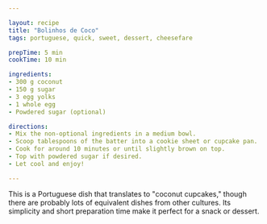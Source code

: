 ```yaml
---

layout: recipe
title: "Bolinhos de Coco"
tags: portuguese, quick, sweet, dessert, cheesefare

prepTime: 5 min
cookTime: 10 min

ingredients:
- 300 g coconut
- 150 g sugar
- 3 egg yolks
- 1 whole egg
- Powdered sugar (optional)

directions:
- Mix the non-optional ingredients in a medium bowl.
- Scoop tablespoons of the batter into a cookie sheet or cupcake pan.
- Cook for around 10 minutes or until slightly brown on top.
- Top with powdered sugar if desired.
- Let cool and enjoy!

---
```


This is a Portuguese dish that translates to "coconut cupcakes," though there are probably lots of equivalent dishes from other cultures.
Its simplicity and short preparation time make it perfect for a snack or dessert.
